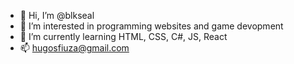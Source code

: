 - 👋 Hi, I’m @blkseal
- 👀 I’m interested in programming websites and game devopment
- 🌱 I’m currently learning HTML, CSS, C#, JS, React
- 📫 hugosfiuza@gmail.com

<!---
blkseal/blkseal is a ✨ special ✨ repository because its `README.md` (this file) appears on your GitHub profile.
You can click the Preview link to take a look at your changes.
--->
